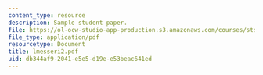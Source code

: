 ```yaml
---
content_type: resource
description: Sample student paper.
file: https://ol-ocw-studio-app-production.s3.amazonaws.com/courses/sts-340j-introduction-to-the-history-of-technology-fall-2006/db344af92041e5e5d19ee53beac641ed_lmesseri2.pdf
file_type: application/pdf
resourcetype: Document
title: lmesseri2.pdf
uid: db344af9-2041-e5e5-d19e-e53beac641ed
---
```

